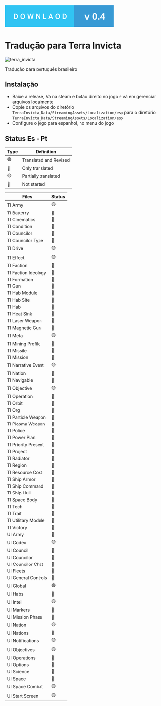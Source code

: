 

[![DOWNLOAD](./downlaod-v0.2.svg)](https://github.com/gilberto-009199/terra-invicta-traducao/archive/refs/tags/v0.4.zip)

  # Tradução para Terra Invicta

![terra_invicta](https://user-images.githubusercontent.com/38070920/235264147-33e27bed-3a82-4d2b-8d86-32c752c01481.png)


   Tradução para português brasileiro

## Instalação

 + Baixe a release, Vá na steam e botão direito no jogo e vá em gerenciar arquivos localmente
 + Copie os arquivos do diretório `TerraInvicta_Data/StreamingAssets/Localization/esp` para o diretório `TerraInvicta_Data/StreamingAssets/Localization/esp`
 + Configure o jogo para espanhol, no menu do jogo

## Status Es - Pt


| Type                  | Definition             |
|-----------------------|------------------------|
| :green_circle:        | Translated and Revised |
| :large_blue_circle:   | Only translated        |
| :yellow_circle:       | Partially translated   |
| :red_circle:          | Not started            |


| Files                    | Status                |
|--------------------------|-----------------------|
| TI Army                  | :yellow_circle:       |
| TI Batterry              | :large_blue_circle:   |
| TI Cinematics            | :large_blue_circle:   |
| TI Condition             | :large_blue_circle:   |
| TI Councilor             | :large_blue_circle:   |
| TI Councilor Type        | :large_blue_circle:   |
| TI Drive                 | :yellow_circle:       |
| TI Effect                | :yellow_circle:       |
| TI Faction               | :large_blue_circle:   |
| TI Faction Ideology      | :large_blue_circle:   |
| TI Formation             | :large_blue_circle:   |
| TI Gun                   | :large_blue_circle:   |
| TI Hab Module            | :red_circle:          |
| TI Hab Site              | :red_circle:          |
| TI Hab                   | :red_circle:          |
| TI Heat Sink             | :red_circle:          |
| TI Laser Weapon          | :red_circle:          |
| TI Magnetic Gun          | :red_circle:          |
| TI Meta                  | :yellow_circle:       |
| TI Mining Profile        | :red_circle:          |
| TI Missile               | :red_circle:          |
| TI Mission               | :large_blue_circle:   |
| TI Narrative Event       | :yellow_circle:       |
| TI Nation                | :red_circle:          |
| TI Navigable             | :red_circle:          |
| TI Objective             | :yellow_circle:       |
| TI Operation             | :red_circle:          |
| TI Orbit                 | :red_circle:          |
| TI Org                   | :large_blue_circle:   |
| TI Particle Weapon       | :red_circle:          |
| TI Plasma Weapon         | :red_circle:          |
| TI Police                | :red_circle:          |
| TI Power Plan            | :red_circle:          |
| TI Priority Present      | :large_blue_circle:   |
| TI Project               | :red_circle:          |
| TI Radiator              | :red_circle:          |
| TI Region                | :large_blue_circle:   |
| TI Resource Cost         | :red_circle:          |
| TI Ship Armor            | :red_circle:          |
| TI Ship Command          | :red_circle:          |
| TI Ship Hull             | :red_circle:          |
| TI Space Body            | :red_circle:          |
| TI Tech                  | :red_circle:          |
| TI Trait                 | :red_circle:          |
| TI Utilitary Module      | :red_circle:          |
| TI Victory               | :red_circle:          |
| UI Army                  | :large_blue_circle:   |
| UI Codex                 | :yellow_circle:       |
| UI Council               | :large_blue_circle:   |
| UI Councilor             | :red_circle:          |
| UI Councilor Chat        | :large_blue_circle:   |
| UI Fleets                | :red_circle:          |
| UI General Controls      | :red_circle:          |
| UI Global                | :green_circle:        |
| UI Habs                  | :large_blue_circle:   |
| UI Intel                 | :yellow_circle:       |
| UI Markers               | :large_blue_circle:   |
| UI Mission Phase         | :large_blue_circle:   |
| UI Nation                | :yellow_circle:       |
| UI Nations               | :red_circle:          |
| UI Notifications         | :yellow_circle:       |
| UI Objectives            | :yellow_circle:       |
| UI Operations            | :large_blue_circle:   |
| UI Options               | :large_blue_circle:   |
| UI Science               | :large_blue_circle:   |
| UI Space                 | :large_blue_circle:   |
| UI Space Combat          | :yellow_circle:       |
| UI Start Screen          | :yellow_circle:       |
